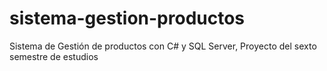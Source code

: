 # sistema-gestion-productos
Sistema de Gestión de productos con C# y SQL Server, Proyecto del sexto semestre de estudios
